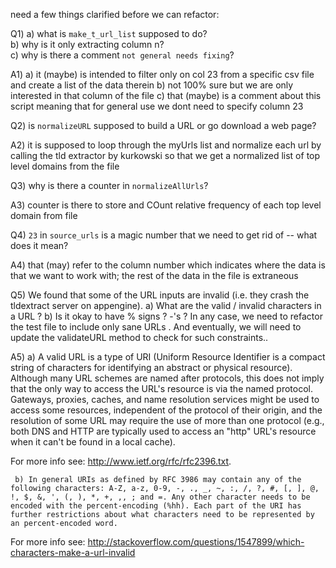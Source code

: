 need a few things clarified before we can refactor:


Q1) a) what is `make_t_url_list` supposed to do?  
    b) why is it only extracting column n?  
    c) why is there a comment `not general needs fixing`?

A1) a) it (maybe) is intended to filter only on col 23 from a specific csv file and create a list of the data therein 
    b) not 100% sure but we are only interested in that column of the file
    c) that (maybe) is a comment about this script meaning that for general use we dont need to specify column 23



Q2) is `normalizeURL` supposed to build a URL or go download a web page?

A2) it is supposed to loop through the myUrls list and normalize each url by calling the tld extractor by kurkowski so that we get a normalized list of top level domains from the file



Q3) why is there a counter in `normalizeAllUrls`?

A3) counter is there to store and COunt relative frequency of each top level domain from file



Q4) `23` in `source_urls` is a magic number that we need to get rid of -- what does it mean?

A4) that (may) refer to the column number which indicates where the data is that we want to work with; the rest of the data in the file is extraneous

Q5) We found that some of the URL inputs are invalid (i.e. they crash the tldextract server on appengine).  a) What are the 
valid / invalid characters in a URL ?  b) Is it okay to have % signs ? -'s ? In any case, we need to refactor the test file
to include only sane URLs .  And eventually, we will need to update the validateURL method to check for such constraints.. 

A5)  a) A valid URL is a type of URI (Uniform Resource Identifier is a compact string of characters
   for identifying an abstract or physical resource).  Although many URL schemes are named after protocols, this does not
   imply that the only way to access the URL's resource is via the named protocol.  Gateways, proxies, caches, and name resolution services
   might be used to access some resources, independent of the protocol of their origin, and the resolution of some URL may require the use
   of more than one protocol (e.g., both DNS and HTTP are typically used to access an "http" URL's resource when it can't be found in a local
   cache).   

For more info see: http://www.ietf.org/rfc/rfc2396.txt. 

     b) In general URIs as defined by RFC 3986 may contain any of the following characters: A-Z, a-z, 0-9, -, ., _, ~, :, /, ?, #, [, ], @, !, $, &, ', (, ), *, +, ,, ; and =. Any other character needs to be encoded with the percent-encoding (%hh). Each part of the URI has further restrictions about what characters need to be represented by an percent-encoded word.

For more info see: http://stackoverflow.com/questions/1547899/which-characters-make-a-url-invalid  

